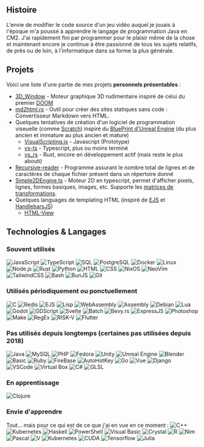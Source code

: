 ## Histoire
L'envie de modifier le code source d'un jeu vidéo auquel je jouais à l'époque m'a poussé à apprendre le langage de programmation Java en CM2. J'ai rapidement fini par programmer pour le plaisir même de la chose et maintenant encore je continue à être passionné de tous les sujets relatifs, de près ou de loin, à l'informatique dans sa forme la plus générale.

## Projets
Voici une liste d'une partie de mes projets **personnels présentables** :
- [3D_Window](https://github.com/RaphaelNJ/3D_Window) - Moteur graphique 3D rudimentaire inspiré de celui du premier [DOOM](https://en.wikipedia.org/wiki/Doom_(1993_video_game))
- [md2html.rs](https://github.com/RaphaelNJ/md2html.rs) - Outil pour créer des sites statiques sans code : Convertisseur Markdown vers HTML.
- Quelques tentatives de création d'un logiciel de programmation viseuelle (comme [Scratch](https://scratch.mit.edu/)) inspiré du [BluePrint d'Unreal Engine](https://docs.unrealengine.com/4.27/en-US/ProgrammingAndScripting/Blueprints/GettingStarted/) (du plus ancien et immature au plus ancien et mature)
  - [VisualScripting.js](https://github.com/RaphaelNJ/VisualScripting.js) - Javascript (Prototype)
  - [vs-ts](https://github.com/RaphaelNJ/vs-ts) - Typescript, plus ou moins terminé
  - [vs_rs](https://github.com/RaphaelNJ/vs_rs) - Rust, encore en développement actif (mais reste le plus abouti)
- [Recursive-reader](https://github.com/RaphaelNJ/Recursive-reader) - Programme assurant le nombre total de lignes et de caractères de chaque fichier présent dans un répertoire donné
- [Simple2DEngine.ts](https://github.com/RaphaelNJ/Simple2DEngine.ts) - Moteur 2D en typescript, permet d'afficher pixels, lignes, formes basiques, images, etc. Supporte les [matrices de transformations](https://en.wikipedia.org/wiki/Transformation_matrix).
- Quelques languages de templating HTML (inspiré de [EJS](https://ejs.co/) et [HandlebarsJS](https://handlebarsjs.com/))
  - [HTML-View](https://github.com/RaphaelNJ/HTML-View)
## Technologies & Langages

### Souvent utilisés
![JavaScript](https://img.shields.io/badge/-JavaScript-000?&logo=JavaScript)
![TypeScript](https://img.shields.io/badge/-TypeScript-000?&logo=TypeScript)
![SQL](https://img.shields.io/badge/-SQL-000?&logo=MySQL)
![PostgreSQL](https://img.shields.io/badge/-PostgreSQL-000?&logo=PostgreSQL)
![Docker](https://img.shields.io/badge/-Docker-000?&logo=Docker)
![Linux](https://img.shields.io/badge/-Linux-000?&logo=Linux)
![Node.js](https://img.shields.io/badge/-Node.js-000?&logo=node.js)
![Rust](https://img.shields.io/badge/-Rust-000?&logo=Rust)
![Python](https://img.shields.io/badge/-Python-000?&logo=Python)
![HTML](https://img.shields.io/badge/-HTML-000?&logo=html5)
![CSS](https://img.shields.io/badge/-CSS-000?&logo=css3)
![NixOS](https://img.shields.io/badge/-NixOS-000?&logo=NixOS)
![NeoVim](https://img.shields.io/badge/-NeoVim-000?&logo=NeoVim)
![TailwindCSS](https://img.shields.io/badge/-TailwindCSS-000?&logo=TailwindCSS)
![Bash](https://img.shields.io/badge/-Bash-000?&logo=gnubash)
![BunJS](https://img.shields.io/badge/-BunJS-000?&logo=bun)
![Git](https://img.shields.io/badge/-Git-000?&logo=Git)

### Utilisés périodiquement ou ponctuellement
![C](https://img.shields.io/badge/-C-000?&logo=C)
![Redis](https://img.shields.io/badge/-Redis-000?&logo=Redis)
![EJS](https://img.shields.io/badge/-EJS-000?&logo=EJS)
![Lisp](https://img.shields.io/badge/-Lisp-000?&logo=Lisp)
![WebAssembly](https://img.shields.io/badge/-WebAssembly-000?&logo=webassembly)
![Assembly](https://img.shields.io/badge/-Assembly-000?&logo=pastebin)
![Debian](https://img.shields.io/badge/-Debian-000?&logo=Debian)
![Lua](https://img.shields.io/badge/-Lua-000?&logo=Lua)
![Godot](https://img.shields.io/badge/-Godot-000?&logo=godotengine)
![GDScript](https://img.shields.io/badge/-GDScript-000?&logo=GDScript)
![Svelte](https://img.shields.io/badge/-Svelte-000?&logo=svelte)
![Batch](https://img.shields.io/badge/-Batch-000?&logo=gnubash)
![Bevy.rs](https://img.shields.io/badge/-Bevy.rs-000?&logo=bevy)
![ExpressJS](https://img.shields.io/badge/-ExpressJS-000?&logo=express)
![Photoshop](https://img.shields.io/badge/-Photoshop-000?&logo=adobephotoshop)
![Make](https://img.shields.io/badge/-Make-000?&logo=Make)
![RegEx](https://img.shields.io/badge/-RegEx-000?&logo=RegEx)
![RISK-V](https://img.shields.io/badge/-RISK--V-000?&logo=riscv)
![Flutter](https://img.shields.io/badge/-Flutter-000?&logo=Flutter)

### Pas utilisés depuis longtemps (certaines pas utilisées depuis 2018)
![Java](https://img.shields.io/badge/-Java-000?&logo=Java&logoColor=007396)
![MySQL](https://img.shields.io/badge/-MySQL-000?&logo=MySQL)
![PHP](https://img.shields.io/badge/-PHP-000?&logo=PHP)
![Fedora](https://img.shields.io/badge/-Fedora-000?&logo=Fedora)
![Unity](https://img.shields.io/badge/-Unity-000?&logo=Unity)
![Unreal Engine](https://img.shields.io/badge/-Unreal_Engine-000?&logo=unrealengine)
![Blender](https://img.shields.io/badge/-Blender-000?&logo=Blender)
![Basic](https://img.shields.io/badge/-Basic-000?&logo=Basic)
![Ruby](https://img.shields.io/badge/-Ruby-000?&logo=Ruby)
![FireBase](https://img.shields.io/badge/-FireBase-000?&logo=FireBase)
![AutoHotKey](https://img.shields.io/badge/-AutoHotKey-000?&logo=AutoHotKey)
![Go](https://img.shields.io/badge/-Go-000?&logo=Go)
![Vue](https://img.shields.io/badge/-Vue-000?&logo=vuedotjs)
![Django](https://img.shields.io/badge/-Django-000?&logo=Django)
![VSCode](https://img.shields.io/badge/-VSCode-000?&logo=visualstudiocode)
![Virtual Box](https://img.shields.io/badge/-Virtual_Box-000?&logo=virtualbox)
![C#](https://img.shields.io/badge/-C%23-000?&logo=csharp)
![GLSL](https://img.shields.io/badge/-GLSL-000?&logo=GLSL)

### En apprentissage
![Clojure](https://img.shields.io/badge/-Clojure-000?&logo=Clojure)

### Envie d'apprendre
Tout... mais pour ce qui est de ce que j'ai en vue en ce moment :
![C++](https://img.shields.io/badge/-C++-000?&logo=c%2b%2b&logoColor=00599C)
![Kubernetes](https://img.shields.io/badge/-Kubernetes-000?&logo=Kubernetes)
![Haskell](https://img.shields.io/badge/-Haskell-000?&logo=Haskell)
![PowerShell](https://img.shields.io/badge/-PowerShell-000?&logo=PowerShell)
![Visual Basic](https://img.shields.io/badge/-Visual_Basic-000?&logo=visualbasic)
![Crystal](https://img.shields.io/badge/-Crystal-000?&logo=crystal)
![R](https://img.shields.io/badge/-R-000?&logo=R)
![Nim](https://img.shields.io/badge/-Nim-000?&logo=Nim)
![Pascal](https://img.shields.io/badge/-Pascal-000?&logo=Pascal)
![V](https://img.shields.io/badge/-V-000?&logo=V)
![Kubernetes](https://img.shields.io/badge/-Kubernetes-000?&logo=Kubernetes)
![CUDA](https://img.shields.io/badge/-CUDA-000?&logo=CUDA)
![Tensorflow](https://img.shields.io/badge/-Tensorflow-000?&logo=Tensorflow)
![Julia](https://img.shields.io/badge/-Julia-000?&logo=Julia)
